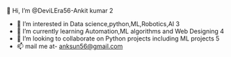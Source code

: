 👋 Hi, I’m @DeviLEra56-Ankit kumar
2
- 👀 I’m interested in Data science,python,ML,Robotics,AI
3
- 🌱 I’m currently learning Automation,ML algorithms and Web Designing
4
- 💞️ I’m looking to collaborate on Python projects including ML projects
5
- 📫 mail me at- anksun56@gmail.com 
